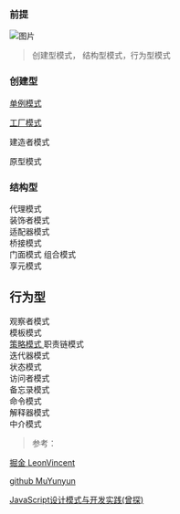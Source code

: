 ### 前提

![图片](https://p9-juejin.byteimg.com/tos-cn-i-k3u1fbpfcp/6ca0f52e9b634e2c94f35b0b1c7df4c1~tplv-k3u1fbpfcp-zoom-1.image)

> 创建型模式， 结构型模式，行为型模式

### 创建型

[单例模式](/设计模式/单例模式.md)
  
[工厂模式](/设计模式/工厂模式.md)
  
建造者模式
  
原型模式


### 结构型
代理模式  
装饰者模式  
适配器模式  
桥接模式  
门面模式
组合模式  
享元模式  

## 行为型
观察者模式  
模板模式  
[策略模式 ](/设计模式/策略模式.md)
职责链模式  
迭代器模式  
状态模式  
访问者模式  
备忘录模式  
命令模式  
解释器模式  
中介模式  





> 参考：

[掘金 LeonVincent](https://juejin.im/post/6868054744557060110)

[github MuYunyun](https://github.com/MuYunyun/blog/tree/master/BasicSkill/%E8%AE%BE%E8%AE%A1%E6%A8%A1%E5%BC%8F)

[JavaScript设计模式与开发实践(曾探)](https://www.ituring.com.cn/book/1632)